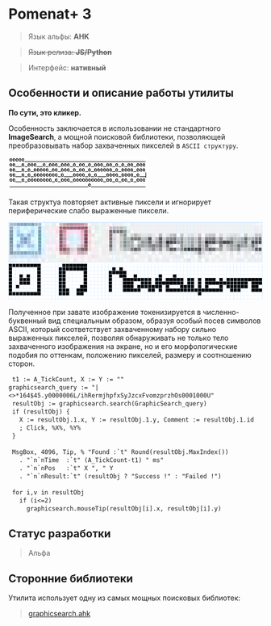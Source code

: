 # Pomenat+ 3

> Язык альфы: **AHK**

> ~~Язык релиза: **JS/Python**~~

> Интерфейс: **нативный**

## Особенности и описание работы утилиты
**По сути, это кликер.**

Особенность заключается в использовании не стандартного **ImageSearch**, а мощной поисковой библиотеки, позволяющей преобразовывать набор захваченных пикселей в `ASCII структуру`.

![Screenshot of an ASCII structure of captured screen image](https://raw.githubusercontent.com/firegoaway/Pomenat_plus_3/main/gitpics/pic1.PNG)

Такая структуа повторяет активные пиксели и игнорирует периферические слабо выраженные пиксели.

![Original captured image](https://raw.githubusercontent.com/firegoaway/Pomenat_plus_3/main/gitpics/Pic2.PNG)
![Modified image](https://raw.githubusercontent.com/firegoaway/Pomenat_plus_3/main/gitpics/Pic3.PNG)

Полученное при завате изображение токенизируется в численно-буквенный вид специальным образом, образуя особый посев символов ASCII, который соответствует захваченному набору сильно выраженных пикселей, позволяя обнаруживать не только тело захваченного изображения на экране, но и его морфологические подобия по оттенкам, положению пикселей, размеру и соотношению сторон.

```
 t1 := A_TickCount, X := Y := ""
graphicsearch_query := "|<>*164$45.y0000006L/ihRermjhpfxSyJzcxFvomzprzhOs0001000U"
 resultObj := graphicsearch.search(GraphicSearch_query)
 if (resultObj) {
   X := resultObj.1.x, Y := resultObj.1.y, Comment := resultObj.1.id
   ; Click, %X%, %Y%
 }

 MsgBox, 4096, Tip, % "Found :`t" Round(resultObj.MaxIndex())
   . "`n`nTime  :`t" (A_TickCount-t1) " ms"
   . "`n`nPos   :`t" X ", " Y
   . "`n`nResult:`t" (resultObj ? "Success !" : "Failed !")

 for i,v in resultObj
   if (i<=2)
     graphicsearch.mouseTip(resultObj[i].x, resultObj[i].y)
```

## Статус разработки
> Альфа

## Сторонние библиотеки
Утилита использует одну из самых мощных поисковых библиотек:
> [graphicsearch.ahk](https://chunjee.github.io/graphicsearch.ahk/)

